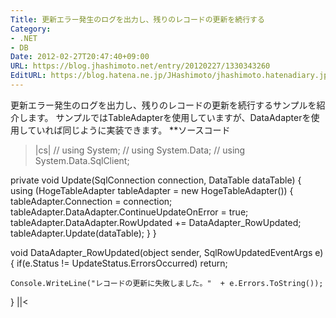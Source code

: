 ```yaml
---
Title: 更新エラー発生のログを出力し、残りのレコードの更新を続行する
Category:
- .NET
- DB
Date: 2012-02-27T20:47:40+09:00
URL: https://blog.jhashimoto.net/entry/20120227/1330343260
EditURL: https://blog.hatena.ne.jp/JHashimoto/jhashimoto.hatenadiary.jp/atom/entry/12921228815717256694
---
```


更新エラー発生のログを出力し、残りのレコードの更新を続行するサンプルを紹介します。
サンプルではTableAdapterを使用していますが、DataAdapterを使用していれば同じように実装できます。
**ソースコード
>|cs|
// using System;
// using System.Data;
// using System.Data.SqlClient;

private void Update(SqlConnection connection, DataTable dataTable) {
    using (HogeTableAdapter tableAdapter = new HogeTableAdapter()) {
        tableAdapter.Connection = connection;
        tableAdapter.DataAdapter.ContinueUpdateOnError = true;
        tableAdapter.DataAdapter.RowUpdated += DataAdapter_RowUpdated;
        tableAdapter.Update(dataTable);
    }
}

void DataAdapter_RowUpdated(object sender, SqlRowUpdatedEventArgs e) {
    if(e.Status != UpdateStatus.ErrorsOccurred)
        return;

    Console.WriteLine("レコードの更新に失敗しました。"  + e.Errors.ToString());
}
||<
